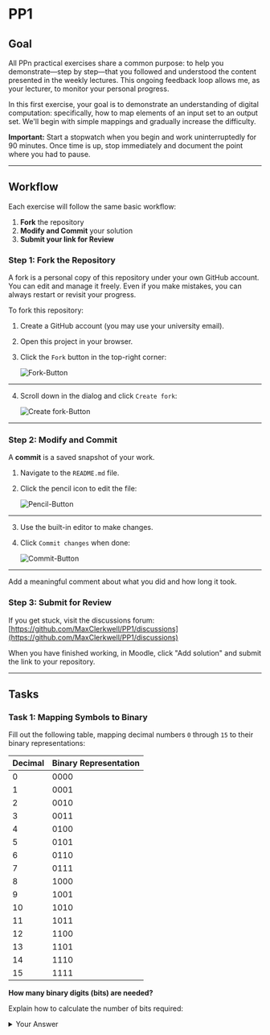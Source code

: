 # PP1

## Goal
All PPn practical exercises share a common purpose: to help you demonstrate—step by step—that you followed and understood the content presented in the weekly lectures. This ongoing feedback loop allows me, as your lecturer, to monitor your personal progress.

In this first exercise, your goal is to demonstrate an understanding of digital computation: specifically, how to map elements of an input set to an output set. We'll begin with simple mappings and gradually increase the difficulty.

**Important:** Start a stopwatch when you begin and work uninterruptedly for 90 minutes. Once time is up, stop immediately and document the point where you had to pause.

---

## Workflow
Each exercise will follow the same basic workflow:

1. **Fork** the repository
2. **Modify and Commit** your solution
3. **Submit your link for Review**

### Step 1: Fork the Repository
A fork is a personal copy of this repository under your own GitHub account. You can edit and manage it freely. Even if you make mistakes, you can always restart or revisit your progress.

To fork this repository:

1. Create a GitHub account (you may use your university email).
2. Open this project in your browser.
3. Click the `Fork` button in the top-right corner:

   ![Fork-Button](./assets/fork.png)

---

4. Scroll down in the dialog and click `Create fork`:

   ![Create fork-Button](./assets/create_fork.png)

---

### Step 2: Modify and Commit
A **commit** is a saved snapshot of your work.

1. Navigate to the `README.md` file.
2. Click the pencil icon to edit the file:

   ![Pencil-Button](./assets/pencil.png)

---

3. Use the built-in editor to make changes.
4. Click `Commit changes` when done:

   ![Commit-Button](./assets/commit_button.png)

---

Add a meaningful comment about what you did and how long it took.

### Step 3: Submit for Review
If you get stuck, visit the discussions forum:
[https://github.com/MaxClerkwell/PP1/discussions](https://github.com/MaxClerkwell/PP1/discussions)

When you have finished working, in Moodle, click "Add solution" and submit the link to your repository.

---

## Tasks

### Task 1: Mapping Symbols to Binary
Fill out the following table, mapping decimal numbers `0` through `15` to their binary representations:

| Decimal | Binary Representation |
|---------|------------------------|
| 0       | 0000                   |
| 1       | 0001                   |
| 2       | 0010                   |
| 3       | 0011                   |
| 4       | 0100                   |
| 5       | 0101                   |
| 6       | 0110                   |
| 7       | 0111                   |
| 8       | 1000                   |
| 9       | 1001                   |
| 10      | 1010                   |
| 11      | 1011                   |
| 12      | 1100                   |
| 13      | 1101                   |
| 14      | 1110                   |
| 15      | 1111                   |

**How many binary digits (bits) are needed?**

Explain how to calculate the number of bits required:
<details>
<summary>Your Answer</summary>
Four binary digits are needed to display 15 different numbers. Every number can be calculated using the division method with remainder. Each number can be divided by 2 with a remainder. The new number has a remainder of either 1 or 0. After completing the division table, it can be read from the bottom to the top. 
For example: 14
14 ÷ 2 = 7 R 0
7 ÷ 2 = 3 R 1
3 ÷ 2 = 1 R 1
1 ÷ 2 = 0 R 1
14 in decimal is the same as 1110 in binary

---

### Task 2: Mapping Binary to Binary
Digital processors implement **logical functions** using **logic gates** like NAND, AND, OR, etc.
These functions map binary input sets (voltages) to binary outputs.

Refer to the truth table of a 1-bit full adder:

| C<sub>in</sub> | B | A | Sum (S) | C<sub>out</sub> |
|--------------|---|---|---------|-----------------|
| 0            | 0 | 0 | 0       | 0               |
| 0            | 0 | 1 | 1       | 0               |
| 0            | 1 | 0 | 1       | 0               |
| 0            | 1 | 1 | 0       | 1               |
| 1            | 0 | 0 | 1       | 0               |
| 1            | 0 | 1 | 0       | 1               |
| 1            | 1 | 0 | 0       | 1               |
| 1            | 1 | 1 | 1       | 1               |

> Simulate this adder using NAND gates:
[Full Adder NAND CircuitVerse Project](https://circuitverse.org/users/305021/projects/full-adder-nand-990621f6-993b-4676-a1b5-2a31aae451ce)

#### Your Task
Create a truth table for a **2-bit adder** without carry-in. What are the possible inputs and outputs?


| A1 | A0 | B1 | B0 |  Sum 1 (S1) |  Sum 2 (S2) | C<sub>out</sub> |
|----|----|----|----|-------------|-------------|-----------------|
| 0  | 0  | 0  | 0  |     0       |     0       |        0        |
| 0  | 0  | 0  | 1  |     0       |     1       |        0        |
| 0  | 0  | 1  | 0  |     1       |     0       |        0        |
| 0  | 0  | 1  | 1  |     1       |     1       |        0        |
| 0  | 1  | 0  | 0  |     0       |     1       |        0        |
| 0  | 1  | 0  | 1  |     0       |     0       |        0        |
| 0  | 1  | 1  | 0  |     1       |     1       |        0        |
| 0  | 1  | 1  | 1  |     1       |     0       |        1        |
| 1  | 0  | 0  | 0  |     1       |     0       |        0        |
| 1  | 0  | 0  | 1  |     1       |     1       |        0        |
| 1  | 0  | 1  | 0  |     0       |     0       |        1        |
| 1  | 0  | 1  | 1  |     0       |     1       |        1        |
| 1  | 1  | 0  | 0  |     1       |     1       |        0        |
| 1  | 1  | 0  | 1  |     1       |     0       |        1        |
| 1  | 1  | 1  | 0  |     0       |     1       |        1        |
| 1  | 1  | 1  | 1  |     0       |     0       |        1        |
---

### Task 3: Boolean Equations via Karnaugh Maps
Use the [K-Map method](https://github.com/STEMgraph/4b957490-badf-4264-b9f2-1b5aa370f36e) to derive Boolean equations for each output bit in your 2-bit adder.

1. Fill out Karnaugh Maps
2. Write down an equation for each cell marked `1`
3. Combine them using OR gates
4. Minimize the equations

<details>
<summary>The final functions</summary>


K-Map for Q0 or Sum 1

| A\B | 00 | 01 | 11 | 10 |
|-----|----|----|----|----|
| 00  |  0 |  0 |  1 |  1 |
| 01  |  0 |  0 |  1 |  1 |
| 11  |  1 |  1 |  0 |  0 |
| 10  |  1 |  1 |  0 |  0 |

Q0 = A1 ⊕ B1

K-Map for Q1 or Sum 2

| A\B | 00 | 01 | 11 | 10 |
|-----|----|----|----|----|
| 00  |  0 |  1 |  1 |  0 |
| 01  |  1 |  0 |  0 |  1 |
| 11  |  1 |  0 |  0 |  1 |
| 10  |  0 |  1 |  1 |  0 |

Q1 = A0 ⊕ B0

K-Map for Carry-out

| A\B | 00 | 01 | 11 | 10 |
|-----|----|----|----|----|
| 00  |  0 |  0 |  0 |  0 |
| 01  |  0 |  0 |  1 |  0 |
| 11  |  0 |  1 |  1 |  1 |
| 10  |  0 |  0 |  1 |  1 |

Cout = (A0 ⋅ B1 ⋅ B0) + (A1 ⋅ B1) + (A1 ⋅ A0 ⋅ B0)

Q<sub>0</sub> = A1 ⊕ B1

Q<sub>1</sub> = A0 ⊕ B0

C<sub>out</sub> =  (A0 ⋅ B1 ⋅ B0) + (A1 ⋅ B1) + (A1 ⋅ A0 ⋅ B0)

</details>

---

### Task 4: Circuit Implementation
Using your Boolean equations, build a logic network in [CircuitVerse](https://circuitverse.org) that implements at least one bit of the adder.

<details>
<summary>Your solution</summary>
<a href="https://circuitverse.org/simulator/embed/2-bit-adder-for-pp1">Link!</a>
</details>

---

**Remember:** Stop working after 90 minutes and record where you stopped!

